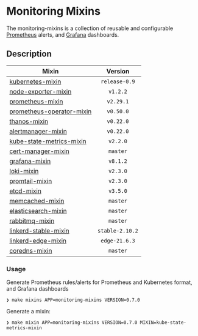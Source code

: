 # Monitoring Mixins

The monitoring-mixins is a collection of reusable and configurable
[Prometheus](https://prometheus.io/) alerts, and [Grafana](https://grafana.com)
dashboards.

## Description

| Mixin | Version |
|-------|:-------:|
| [kubernetes-mixin](https://monitoring.mixins.dev/kubernetes) | `release-0.9` |
| [node-exporter-mixin](https://monitoring.mixins.dev/node-exporter) | `v1.2.2` |
| [prometheus-mixin](https://monitoring.mixins.dev/prometheus) | `v2.29.1` |
| [prometheus-operator-mixin](https://monitoring.mixins.dev/prometheus-operator) | `v0.50.0` |
| [thanos-mixin](https://monitoring.mixins.dev/thanos) | `v0.22.0` |
| [alertmanager-mixin](https://monitoring.mixins.dev/alertmanager) | `v0.22.0` |
| [kube-state-metrics-mixin](https://monitoring.mixins.dev/kube-state-metrics) | `v2.2.0` |
| [cert-manager-mixin](https://monitoring.mixins.dev/cert-manager) | `master` |
| [grafana-mixin](https://github.com/grafana/grafana/tree/master/grafana-mixin) | `v8.1.2` |
| [loki-mixin](https://github.com/grafana/loki/tree/master/production/loki-mixin) | `v2.3.0`  |
| [promtail-mixin](https://monitoring.mixins.dev/promtail) | `v2.3.0` |
| [etcd-mixin](https://github.com/etcd-io/etcd/tree/master/Documentation/etcd-mixin) | `v3.5.0` |
| [memcached-mixin](https://monitoring.mixins.dev/memcached) | `master` |
| [elasticsearch-mixin](https://github.com/grafana/jsonnet-libs/tree/master/elasticsearch-mixin) | `master` |
| [rabbitmq-mixin](https://github.com/grafana/jsonnet-libs/tree/master/rabbitmq-mixin) | `master` |
| [linkerd-stable-mixin](https://github.com/nlamirault/monitoring-mixins/tree/master/mixins/linkerd-stable-mixin) | `stable-2.10.2` | 
| [linkerd-edge-mixin](https://github.com/nlamirault/monitoring-mixins/tree/master/mixins/linkerd-edge-mixin) | `edge-21.6.3` |
| [coredns-mixin](https://github.com/povilasv/coredns-mixin) | `master` |

### Usage

Generate Prometheus rules/alerts for Prometheus and Kubernetes format, and Grafana dashboards

```shell
❯ make mixins APP=monitoring-mixins VERSION=0.7.0
```

Generate a mixin:

```shell
❯ make mixin APP=monitoring-mixins VERSION=0.7.0 MIXIN=kube-state-metrics-mixin
```
